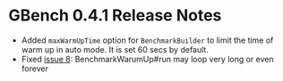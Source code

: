 # GBench 0.4.1 Release Notes #

  * Added `maxWarmUpTime` option for `BenchmarkBuilder` to limit the time of warm up in auto mode. It is set 60 secs by default.
  * Fixed [issue 8](https://code.google.com/p/gbench/issues/detail?id=8): BenchmarkWarumUp#run may loop very long or even forever